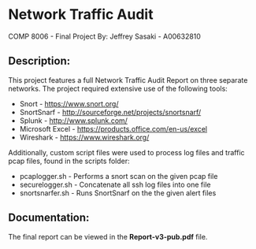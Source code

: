 Network Traffic Audit
==============================================
COMP 8006 - Final Project
By: Jeffrey Sasaki - A00632810

Description:
------------------------------------------------------------------------------
This project features a full Network Traffic Audit Report on three separate
networks. The project required extensive use of the following tools:

- Snort - https://www.snort.org/
- SnortSnarf - http://sourceforge.net/projects/snortsnarf/
- Splunk - http://www.splunk.com/
- Microsoft Excel - https://products.office.com/en-us/excel
- Wireshark - https://www.wireshark.org/

Additionally, custom script files were used to process log files and traffic
pcap files, found in the scripts folder:

- pcaplogger.sh - Performs a snort scan on the given pcap file
- securelogger.sh - Concatenate all ssh log files into one file
- snortsnarfer.sh - Runs SnortSnarf on the the given alert files

Documentation:
-------------------------------------------------------------------------------
The final report can be viewed in the **Report-v3-pub.pdf** file.